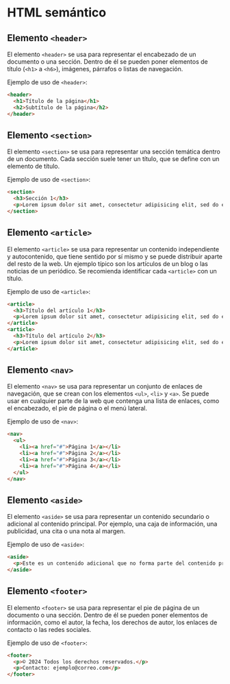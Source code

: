 
#  HTML semántico

## Elemento `<header>`

El elemento `<header>` se usa para representar el encabezado de un documento o una sección. Dentro de él se pueden poner elementos de título (`<h1>` a `<h6>`), imágenes, párrafos o listas de navegación.

Ejemplo de uso de `<header>`:

```html
<header>
  <h1>Título de la página</h1>
  <h2>Subtítulo de la página</h2>
</header>
```

## Elemento `<section>`

El elemento `<section>` se usa para representar una sección temática dentro de un documento. Cada sección suele tener un título, que se define con un elemento de título.

Ejemplo de uso de `<section>`:

```html
<section>
  <h3>Sección 1</h3>
  <p>Lorem ipsum dolor sit amet, consectetur adipisicing elit, sed do eiusmod ...</p>
</section>
```

## Elemento `<article>`

El elemento `<article>` se usa para representar un contenido independiente y autocontenido, que tiene sentido por sí mismo y se puede distribuir aparte del resto de la web. Un ejemplo típico son los artículos de un blog o las noticias de un periódico. Se recomienda identificar cada `<article>` con un título.

Ejemplo de uso de `<article>`:

```html
<article>
  <h3>Título del artículo 1</h3>
  <p>Lorem ipsum dolor sit amet, consectetur adipisicing elit, sed do eiusmod ...</p>
</article>
<article>
  <h3>Título del artículo 2</h3>
  <p>Lorem ipsum dolor sit amet, consectetur adipisicing elit, sed do eiusmod ...</p>
</article>
```

## Elemento `<nav>`

El elemento `<nav>` se usa para representar un conjunto de enlaces de navegación, que se crean con los elementos `<ul>`, `<li>` y `<a>`. Se puede usar en cualquier parte de la web que contenga una lista de enlaces, como el encabezado, el pie de página o el menú lateral.

Ejemplo de uso de `<nav>`:

```html
<nav>
  <ul>
    <li><a href="#">Página 1</a></li>
    <li><a href="#">Página 2</a></li>
    <li><a href="#">Página 3</a></li>
    <li><a href="#">Página 4</a></li>
  </ul>
</nav>
```

## Elemento `<aside>`

El elemento `<aside>` se usa para representar un contenido secundario o adicional al contenido principal. Por ejemplo, una caja de información, una publicidad, una cita o una nota al margen.

Ejemplo de uso de `<aside>`:

```html
<aside>
  <p>Este es un contenido adicional que no forma parte del contenido principal.</p>
</aside>
```

## Elemento `<footer>`

El elemento `<footer>` se usa para representar el pie de página de un documento o una sección. Dentro de él se pueden poner elementos de información, como el autor, la fecha, los derechos de autor, los enlaces de contacto o las redes sociales.

Ejemplo de uso de `<footer>`:

```html
<footer>
  <p>© 2024 Todos los derechos reservados.</p>
  <p>Contacto: ejemplo@correo.com</p>
</footer>
```
